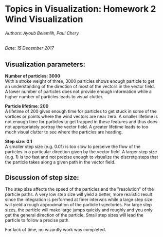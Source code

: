 # Topics in Visualization: Homework 2 Wind Visualization
###### Authors: Ayoub Belemlih, Paul Chery
###### Date: 15 December 2017

## Visualization parameters:
**Number of particles: 3000** <br/>
With a stroke weight of three, 3000 particles shows enough particle to get an understanding of the direction of most of the vectors in the vector field. A lower number of particles does not provide enough information while a higher number of particles leads to visual clutter. 

**Particle lifetime: 200**  <br/>
A lifetime of 200 gives enough time for particles to get stuck in some of the vortices or points where the wind vectors are near zero. A smaller lifetime is not enough time for particles to get trapped in these features and thus does not appropriately portray the vector field. A greater lifetime leads to too much visual clutter to see where the particles are heading. 

**Step size: 0.1**  <br/>
A smaller step size (e.g. 0.01) is too slow to perceive the flow of the particles in a particular direction given by the vector field. A larger step size (e.g. 1) is too fast and not precise enough to visualize the discrete steps that the particle takes along a given path in the vector field. 

## Discussion of step size:
The step size affects the speed of the particles and the "resolution" of the particle paths. A very low step size will yield a better, more realistic result since the integration is performed at finer intervals while a large step size will yield a rough approximation of the particle trajectories. For large step sizes, the particle will make large jumps quickly and roughly and you only get the general direction of the particle. Small step sizes will lead the particle to follow a precise path.  <br/> 


For lack of time, no wizardly work was completed.